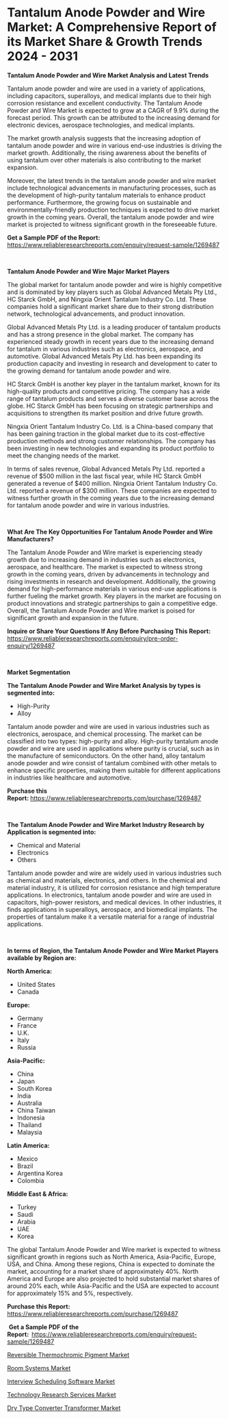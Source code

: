 <p><h1>Tantalum Anode Powder and Wire Market: A Comprehensive Report of its Market Share & Growth Trends 2024 - 2031</h1></p><p><strong>Tantalum Anode Powder and Wire Market Analysis and Latest Trends</strong></p>
<p><p>Tantalum anode powder and wire are used in a variety of applications, including capacitors, superalloys, and medical implants due to their high corrosion resistance and excellent conductivity. The Tantalum Anode Powder and Wire Market is expected to grow at a CAGR of 9.9% during the forecast period. This growth can be attributed to the increasing demand for electronic devices, aerospace technologies, and medical implants. </p><p>The market growth analysis suggests that the increasing adoption of tantalum anode powder and wire in various end-use industries is driving the market growth. Additionally, the rising awareness about the benefits of using tantalum over other materials is also contributing to the market expansion. </p><p>Moreover, the latest trends in the tantalum anode powder and wire market include technological advancements in manufacturing processes, such as the development of high-purity tantalum materials to enhance product performance. Furthermore, the growing focus on sustainable and environmentally-friendly production techniques is expected to drive market growth in the coming years. Overall, the tantalum anode powder and wire market is projected to witness significant growth in the foreseeable future.</p></p>
<p><strong>Get a Sample PDF of the Report:&nbsp;</strong> <a href="https://www.reliableresearchreports.com/enquiry/request-sample/1269487">https://www.reliableresearchreports.com/enquiry/request-sample/1269487</a></p>
<p>&nbsp;</p>
<p><strong>Tantalum Anode Powder and Wire Major Market Players</strong></p>
<p><p>The global market for tantalum anode powder and wire is highly competitive and is dominated by key players such as Global Advanced Metals Pty Ltd., HC Starck GmbH, and Ningxia Orient Tantalum Industry Co. Ltd. These companies hold a significant market share due to their strong distribution network, technological advancements, and product innovation.</p><p>Global Advanced Metals Pty Ltd. is a leading producer of tantalum products and has a strong presence in the global market. The company has experienced steady growth in recent years due to the increasing demand for tantalum in various industries such as electronics, aerospace, and automotive. Global Advanced Metals Pty Ltd. has been expanding its production capacity and investing in research and development to cater to the growing demand for tantalum anode powder and wire.</p><p>HC Starck GmbH is another key player in the tantalum market, known for its high-quality products and competitive pricing. The company has a wide range of tantalum products and serves a diverse customer base across the globe. HC Starck GmbH has been focusing on strategic partnerships and acquisitions to strengthen its market position and drive future growth.</p><p>Ningxia Orient Tantalum Industry Co. Ltd. is a China-based company that has been gaining traction in the global market due to its cost-effective production methods and strong customer relationships. The company has been investing in new technologies and expanding its product portfolio to meet the changing needs of the market.</p><p>In terms of sales revenue, Global Advanced Metals Pty Ltd. reported a revenue of $500 million in the last fiscal year, while HC Starck GmbH generated a revenue of $400 million. Ningxia Orient Tantalum Industry Co. Ltd. reported a revenue of $300 million. These companies are expected to witness further growth in the coming years due to the increasing demand for tantalum anode powder and wire in various industries.</p></p>
<p>&nbsp;</p>
<p><strong>What Are The Key Opportunities For Tantalum Anode Powder and Wire Manufacturers?</strong></p>
<p><p>The Tantalum Anode Powder and Wire market is experiencing steady growth due to increasing demand in industries such as electronics, aerospace, and healthcare. The market is expected to witness strong growth in the coming years, driven by advancements in technology and rising investments in research and development. Additionally, the growing demand for high-performance materials in various end-use applications is further fueling the market growth. Key players in the market are focusing on product innovations and strategic partnerships to gain a competitive edge. Overall, the Tantalum Anode Powder and Wire market is poised for significant growth and expansion in the future.</p></p>
<p><strong>Inquire or Share Your Questions If Any Before Purchasing This Report:</strong> <a href="https://www.reliableresearchreports.com/enquiry/pre-order-enquiry/1269487">https://www.reliableresearchreports.com/enquiry/pre-order-enquiry/1269487</a></p>
<p>&nbsp;</p>
<p><strong>Market Segmentation</strong></p>
<p><strong>The Tantalum Anode Powder and Wire Market Analysis by types is segmented into:</strong></p>
<p><ul><li>High-Purity</li><li>Alloy</li></ul></p>
<p><p>Tantalum anode powder and wire are used in various industries such as electronics, aerospace, and chemical processing. The market can be classified into two types: high-purity and alloy. High-purity tantalum anode powder and wire are used in applications where purity is crucial, such as in the manufacture of semiconductors. On the other hand, alloy tantalum anode powder and wire consist of tantalum combined with other metals to enhance specific properties, making them suitable for different applications in industries like healthcare and automotive.</p></p>
<p><strong>Purchase this Report:&nbsp;</strong><a href="https://www.reliableresearchreports.com/purchase/1269487">https://www.reliableresearchreports.com/purchase/1269487</a></p>
<p>&nbsp;</p>
<p><strong>The Tantalum Anode Powder and Wire Market Industry Research by Application is segmented into:</strong></p>
<p><ul><li>Chemical and Material</li><li>Electronics</li><li>Others</li></ul></p>
<p><p>Tantalum anode powder and wire are widely used in various industries such as chemical and materials, electronics, and others. In the chemical and material industry, it is utilized for corrosion resistance and high temperature applications. In electronics, tantalum anode powder and wire are used in capacitors, high-power resistors, and medical devices. In other industries, it finds applications in superalloys, aerospace, and biomedical implants. The properties of tantalum make it a versatile material for a range of industrial applications.</p></p>
<p>&nbsp;</p>
<p><strong>In terms of Region, the Tantalum Anode Powder and Wire Market Players available by Region are:</strong></p>
<p>
    <p> <strong> North America: </strong>
        <ul>
            <li>United States</li>
            <li>Canada</li>
        </ul>
        </p> 
    <p> <strong> Europe: </strong>
        <ul>
            <li>Germany</li>
            <li>France</li>
            <li>U.K.</li>
            <li>Italy</li>
            <li>Russia</li>
        </ul>
        </p> 
    <p> <strong> Asia-Pacific: </strong>
        <ul>
            <li>China</li>
            <li>Japan</li>
            <li>South Korea</li>
            <li>India</li>
            <li>Australia</li>
            <li>China Taiwan</li>
            <li>Indonesia</li>
            <li>Thailand</li>
            <li>Malaysia</li>
        </ul>
        </p> 
    <p> <strong> Latin America: </strong>
        <ul>
            <li>Mexico</li>
            <li>Brazil</li>
            <li>Argentina Korea</li>
            <li>Colombia</li>
        </ul>
        </p> 
    <p> <strong> Middle East & Africa: </strong>
        <ul>
            <li>Turkey</li>
            <li>Saudi</li>
            <li>Arabia</li>
            <li>UAE</li>
            <li>Korea</li>
        </ul>
    </p>
    </p>
<p><p>The global Tantalum Anode Powder and Wire market is expected to witness significant growth in regions such as North America, Asia-Pacific, Europe, USA, and China. Among these regions, China is expected to dominate the market, accounting for a market share of approximately 40%. North America and Europe are also projected to hold substantial market shares of around 20% each, while Asia-Pacific and the USA are expected to account for approximately 15% and 5%, respectively.</p></p>
<p><strong>Purchase this Report: </strong><a href="https://www.reliableresearchreports.com/purchase/1269487">https://www.reliableresearchreports.com/purchase/1269487</a></p>
<p>&nbsp;<strong>Get a Sample PDF of the Report:&nbsp;&nbsp;</strong><a href="https://www.reliableresearchreports.com/enquiry/request-sample/1269487">https://www.reliableresearchreports.com/enquiry/request-sample/1269487</a></p>
<p><strong></strong></p>
<p><p><a href="https://github.com/NorbertYates/Market-Research-Report-List-3/blob/main/reversible-thermochromic-pigment-market.md">Reversible Thermochromic Pigment Market</a></p><p><a href="https://medium.com/p/ff4d124f67ec/edit">Room Systems Market</a></p><p><a href="https://medium.com/p/92057ffd24c7/edit">Interview Scheduling Software Market</a></p><p><a href="https://medium.com/p/ef1e2842ec48/edit">Technology Research Services Market</a></p><p><a href="https://github.com/prosalinda88/Market-Research-Report-List-3/blob/main/dry-type-converter-transformer-market.md">Dry Type Converter Transformer Market</a></p></p>